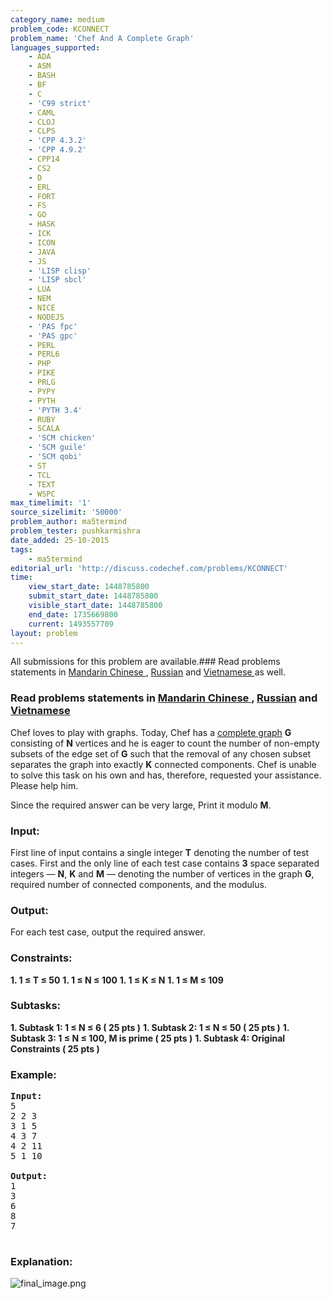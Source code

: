 ```yaml
---
category_name: medium
problem_code: KCONNECT
problem_name: 'Chef And A Complete Graph'
languages_supported:
    - ADA
    - ASM
    - BASH
    - BF
    - C
    - 'C99 strict'
    - CAML
    - CLOJ
    - CLPS
    - 'CPP 4.3.2'
    - 'CPP 4.9.2'
    - CPP14
    - CS2
    - D
    - ERL
    - FORT
    - FS
    - GO
    - HASK
    - ICK
    - ICON
    - JAVA
    - JS
    - 'LISP clisp'
    - 'LISP sbcl'
    - LUA
    - NEM
    - NICE
    - NODEJS
    - 'PAS fpc'
    - 'PAS gpc'
    - PERL
    - PERL6
    - PHP
    - PIKE
    - PRLG
    - PYPY
    - PYTH
    - 'PYTH 3.4'
    - RUBY
    - SCALA
    - 'SCM chicken'
    - 'SCM guile'
    - 'SCM qobi'
    - ST
    - TCL
    - TEXT
    - WSPC
max_timelimit: '1'
source_sizelimit: '50000'
problem_author: ma5termind
problem_tester: pushkarmishra
date_added: 25-10-2015
tags:
    - ma5termind
editorial_url: 'http://discuss.codechef.com/problems/KCONNECT'
time:
    view_start_date: 1448785800
    submit_start_date: 1448785800
    visible_start_date: 1448785800
    end_date: 1735669800
    current: 1493557709
layout: problem
---
```

All submissions for this problem are available.###  Read problems statements in [Mandarin Chinese ](http://www.codechef.com/download/translated/LTIME31/mandarin/SVNTR.pdf), [Russian](http://www.codechef.com/download/translated/LTIME31/russian/SVNTR.pdf) and [Vietnamese ](http://www.codechef.com/download/translated/LTIME31/vietnamese/SVNTR.pdf) as well.

###  Read problems statements in [Mandarin Chinese ](http://www.codechef.com/download/translated/LTIME30/mandarin/KCONNECT.pdf), [Russian](http://www.codechef.com/download/translated/LTIME30/russian/KCONNECT.pdf) and [ Vietnamese](http://www.codechef.com/download/translated/LTIME30/vietnamese/KCONNECT.pdf)

Chef loves to play with graphs. Today, Chef has a [complete graph](https://en.wikipedia.org/wiki/Complete_graph) **G** consisting of **N** vertices and he is eager to count the number of non-empty subsets of the edge set of **G** such that the removal of any chosen subset separates the graph into exactly **K** connected components. Chef is unable to solve this task on his own and has, therefore, requested your assistance. Please help him.

Since the required answer can be very large, Print it modulo **M**.

### Input:

First line of input contains a single integer **T** denoting the number of test cases. First and the only line of each test case contains **3** space separated integers — **N**, **K** and **M** — denoting the number of vertices in the graph **G**, required number of connected components, and the modulus.

### Output:

For each test case, output the required answer.

### Constraints:

**1. 1 ≤ T ≤ 50** **1. 1 ≤ N ≤ 100** **1. 1 ≤ K ≤ N** **1. 1 ≤ M ≤ 109** 
### Subtasks:

**1. Subtask 1: 1 ≤ N ≤ 6 ( 25 pts )** **1. Subtask 2: 1 ≤ N ≤ 50 ( 25 pts )** **1. Subtask 3: 1 ≤ N ≤ 100, M is prime ( 25 pts )** **1. Subtask 4: Original Constraints ( 25 pts )** 
### Example:

<pre>
<b>Input:</b>
5
2 2 3
3 1 5
4 3 7
4 2 11
5 1 10

<b>Output:</b>
1
3
6
8
7

</pre>
### Explanation:

![](https://s3.amazonaws.com/hr-challenge-images/3194/1448608384-4e93622266-final_image.png "final_image.png")

